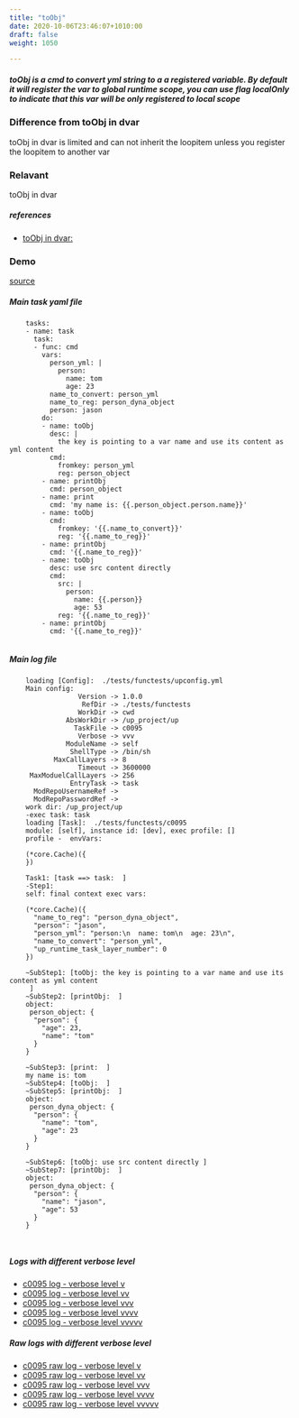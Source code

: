 ```yaml
---
title: "toObj"
date: 2020-10-06T23:46:07+1010:00
draft: false
weight: 1050

---
```


##### toObj is a cmd to convert yml string to a a registered variable. By default it will register the var to global runtime scope, you can use flag localOnly to indicate that this var will be only registered to local scope


### Difference from toObj in dvar


toObj in dvar is limited and can not inherit the loopitem unless you register the loopitem to another var











### Relavant


toObj in dvar









##### references
* [toObj in dvar:](../../object-oriented/c0074)


### Demo








[source](https://github.com/upcmd/up/blob/master/tests/functests/c0095.yml)

##### Main task yaml file
```
    tasks:
    - name: task
      task:
      - func: cmd
        vars:
          person_yml: |
            person:
              name: tom
              age: 23
          name_to_convert: person_yml
          name_to_reg: person_dyna_object
          person: jason
        do:
        - name: toObj
          desc: |
            the key is pointing to a var name and use its content as yml content
          cmd:
            fromkey: person_yml
            reg: person_object
        - name: printObj
          cmd: person_object
        - name: print
          cmd: 'my name is: {{.person_object.person.name}}'
        - name: toObj
          cmd:
            fromkey: '{{.name_to_convert}}'
            reg: '{{.name_to_reg}}'
        - name: printObj
          cmd: '{{.name_to_reg}}'
        - name: toObj
          desc: use src content directly
          cmd:
            src: |
              person:
                name: {{.person}}
                age: 53
            reg: '{{.name_to_reg}}'
        - name: printObj
          cmd: '{{.name_to_reg}}'
    
```
##### Main log file
```
    loading [Config]:  ./tests/functests/upconfig.yml
    Main config:
                 Version -> 1.0.0
                  RefDir -> ./tests/functests
                 WorkDir -> cwd
              AbsWorkDir -> /up_project/up
                TaskFile -> c0095
                 Verbose -> vvv
              ModuleName -> self
               ShellType -> /bin/sh
           MaxCallLayers -> 8
                 Timeout -> 3600000
     MaxModuelCallLayers -> 256
               EntryTask -> task
      ModRepoUsernameRef -> 
      ModRepoPasswordRef -> 
    work dir: /up_project/up
    -exec task: task
    loading [Task]:  ./tests/functests/c0095
    module: [self], instance id: [dev], exec profile: []
    profile -  envVars:
    
    (*core.Cache)({
    })
    
    Task1: [task ==> task:  ]
    -Step1:
    self: final context exec vars:
    
    (*core.Cache)({
      "name_to_reg": "person_dyna_object",
      "person": "jason",
      "person_yml": "person:\n  name: tom\n  age: 23\n",
      "name_to_convert": "person_yml",
      "up_runtime_task_layer_number": 0
    })
    
    ~SubStep1: [toObj: the key is pointing to a var name and use its content as yml content
     ]
    ~SubStep2: [printObj:  ]
    object:
     person_object: {
      "person": {
        "age": 23,
        "name": "tom"
      }
    }
    
    ~SubStep3: [print:  ]
    my name is: tom
    ~SubStep4: [toObj:  ]
    ~SubStep5: [printObj:  ]
    object:
     person_dyna_object: {
      "person": {
        "name": "tom",
        "age": 23
      }
    }
    
    ~SubStep6: [toObj: use src content directly ]
    ~SubStep7: [printObj:  ]
    object:
     person_dyna_object: {
      "person": {
        "name": "jason",
        "age": 53
      }
    }
    
    
```


##### Logs with different verbose level
* [c0095 log - verbose level v](../../logs/c0095_v)
* [c0095 log - verbose level vv](../../logs/c0095_vv)
* [c0095 log - verbose level vvv](../../logs/c0095_vvvv)
* [c0095 log - verbose level vvvv](../../logs/c0095_vvvv)
* [c0095 log - verbose level vvvvv](../../logs/c0095_vvvvv)

##### Raw logs with different verbose level
* [c0095 raw log - verbose level v](../../reflogs/c0095_v.log)
* [c0095 raw log - verbose level vv](../../reflogs/c0095_vv.log)
* [c0095 raw log - verbose level vvv](../../reflogs/c0095_vvv.log)
* [c0095 raw log - verbose level vvvv](../../reflogs/c0095_vvvv.log)
* [c0095 raw log - verbose level vvvvv](../../reflogs/c0095_vvvvv.log)







